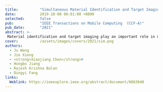 ```yaml
---
title:          "Simultaneous Material Identification and Target Imaging with Commodity RFID Devices"
date:           2019-10-08 00:01:00 +0800
selected:       false
pub:            "IEEE Transactions on Mobile Computing  (CCF-A)"
pub_date:       "2021"
abstract: >-
 Material identification and target imaging play an important role in many applications. This paper introduces TagScan, a system that can identify the material type and image the horizontal cut of a target simultaneously with cheap commodity Radio-Frequency IDentification (RFID) devices. The key intuition is that different materials and/or target sizes cause different amounts of phase and RSS (Received Signal Strength) changes, when radio frequency (RF) signal penetrates through the target. Multiple challenges need to be addressed before we can turn the idea into a functional system, including (i) indoor environments exhibit rich multipath which breaks the linear relationship between the phase change and the propagation distance inside a target; (ii) without knowing either material type or target size, trying to obtain these two information simultaneously is challenging; and (iii) stitching pieces of the propagation distances inside a target for an image estimate is non-trivial. We propose solutions to all the challenges and evaluate the system's performance in three different environments. TagScan is able to achieve higher than 94 percent material identification accuracies for 10 liquids and differentiates even very similar objects such as Coke and Pepsi. TagScan can accurately estimate the horizontal cut images of more than one target behind a wall. 
cover:          /assets/images/covers/2021/sim.png
authors:
  - Ju Wang
  - Jie Xiong
  - <strong>Xiaojiang Chen</strong>#
  - Hongbo Jiang
  - Rajesh Krishna Balan
  - Dingyi Fang
links:
  Weblink: https://ieeexplore.ieee.org/abstract/document/8863040
---
```

